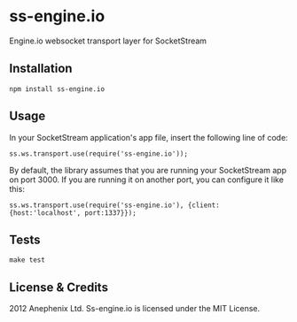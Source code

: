 ss-engine.io
============

Engine.io websocket transport layer for SocketStream

Installation
---

    npm install ss-engine.io

Usage
---

In your SocketStream application's app file, insert the following line of code:

    ss.ws.transport.use(require('ss-engine.io'));

By default, the library assumes that you are running your SocketStream app on port 3000. If you are running it on another port, you can configure it like this:

    ss.ws.transport.use(require('ss-engine.io'), {client:{host:'localhost', port:1337}});

Tests
---

    make test
 
License & Credits
---

2012 Anephenix Ltd. Ss-engine.io is licensed under the MIT License.